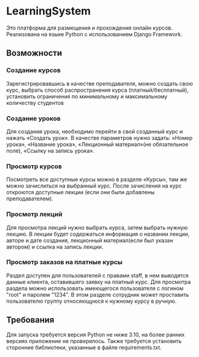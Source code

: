 # LearningSystem
Это платформа для размещения и прохождения онлайн курсов. Реализована на языке Python с использованием Django Framework.

## Возможности
### Создание курсов
Зарегистрировавшись в качестве преподавателя, можно создать свою курс, выбрать способ распространения курса (платный/бесплатный), установить ограничения по минимальному и максимальному количеству студентов

### Создание уроков
Для создания урока, необходимо перейти в свой созданный курс и нажать «Создать урок». В качестве параметров нужно задать: «Номер урока», «Название урока», «Лекционный материал»(не обязательное поле), «Ссылку на запись урока».

### Просмотр курсов
Посмотреть все доступные курсы можно в разделе «Курсы», там же можно зачислиться на выбранный курс. После зачисления на курс откроются доступные лекции (если они были добавлены преподавателем). 

### Просмотр лекций
Для просмотра лекций нужно выбрать курса, затем выбрать нужную лекцию. В лекции будет содержаться информация о названии лекции, авторе и дате создания, лекционный материал(если был указан автором) и ссылка на запись лекции.

### Просмотр заказов на платные курсы
Раздел доступен для пользователей с правами staff, в нем выводятся данные клиента, оставившего заявку на платный курс.
Для просмотра раздела можно использовать имеющегося пользователя с логином "root" и паролем "1234". В этом разделе сотрудник может проставить пользователю группу относяющуюся к нужному курсу в ручную.


## Требования
Для запуска требуется версия Python не ниже 3.10, на более ранних версиях приложение не проверялось. Также требуется установить сторонние библиотеки, указанные в файле requirements.txt.
